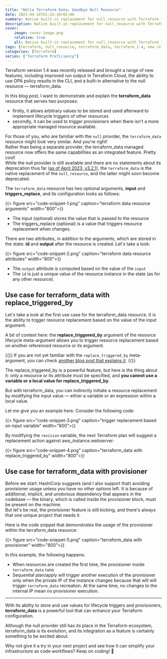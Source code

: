 ```yaml
---
title: "Hello Terraform Data; Goodbye Null Resource"
date: 2023-04-16T01:25:18+02:00
summary: Native built-in replacement for null_resource with Terraform 1.4
description: Native built-in replacement for null_resource with Terraform 1.4
cover:
    image: cover-image.png
    relative: true
    alt: Native built-in replacement for null_resource with Terraform 1.4
tags: [terraform, null_resource, terraform_data, terraform_1.4, new release, infrastructure as code]
categories: [Terraform]
series: ["Terraform Proficiency"]
---
```


Terraform version 1.4 was recently released and brought a range of new features, including improved run output in Terraform Cloud, the ability to use OPA policy results in the CLI, and a built-in alternative to the null resource — terraform_data.

In this blog post, I want to demonstrate and explain the **terraform_data** resource that serves two purposes:
- firstly, it allows arbitrary values to be stored and used afterward to implement lifecycle triggers of other resources
- secondly, it can be used to trigger provisioners when there isn't a more appropriate managed resource available.

For those of you, who are familiar with the `null` provider, the `terraform_data` resource might look very similar. And you're right!\
Rather than being a separate provider, the terraform_data managed resource now offers the same capabilities as an integrated feature. Pretty cool! \
While the null provider is still available and there are no statements about its deprecation thus far ([as of April 2023, v3.2.1](https://registry.terraform.io/providers/hashicorp/null/3.2.1/docs)), the  `terraform_data` is the native replacement of the `null_resource`, and the latter might soon become deprecated.

The  `terraform_data` resource has two optional arguments, **input** and **triggers_replace**, and its configuration looks as follows:

{{< figure src="code-snippet-1.png" caption="terraform data resource arguments" width="800">}}

- The input (optional) stores the value that is passed to the resource
- The triggers_replace (optional) is a value that triggers resource replacement when changes.

There are two attributes, in addition to the arguments, which are stored in the state: **id** and **output** after the resource is created. Let's take a look:

{{< figure src="code-snippet-2.png" caption="terraform data resource attributes" width="800">}}

- The  `output` attribute is computed based on the value of the `input`
- The `id` is just a unique value of the resource instance in the state (as for any other resource).

## Use case for terraform_data with replace_triggered_by

Let's take a look at the first use case for the terraform_data resource. It is the ability to trigger resource replacement based on the value of the input argument.

A bit of context here: the **replace_triggered_by** argument of the resource lifecycle meta-argument allows you to trigger resource replacement based on another referenced resource or its argument. 

{{<attention>}}
If you are not yet familiar with the `replace_triggered_by` meta-argument, you can check [another blog post that explains it](/2022/05/04/new-lifecycle-options-and-refactoring-capabilities-in-terraform-1-1-and-1-2/#trigger-resource-replacement-with-replace_triggered_by).
{{</attention>}}

The replace_triggered_by is a powerful feature, but here is the thing about it: only a resource or its attribute must be specified, and **you cannot use a variable or a local value for replace_triggered_by**.

But with terraform_data, you can indirectly initiate a resource replacement by modifying the input value — either a variable or an expression within a local value.

Let me give you an example here. Consider the following code:

{{< figure src="code-snippet-3.png" caption="trigger replacement based on input variable" width="800">}}

By modifying the  `revision` variable, the next Terraform plan will suggest a replacement action against aws_instance.webserver:
    
{{< figure src="code-snippet-4.png" caption="terraform_data with replace_triggered_by" width="800">}}

## Use case for terraform_data with provisioner

Before we start: HashiCorp suggests (and I also support that) avoiding provisioner usage unless you have no other options left. It is because of additional, implicit, and unobvious dependency that appears in the codebase — the binary, which is called inside the provisioner block, must be present on the machine. \
But let's be real, the provisioner feature is still kicking, and there's always that one unique project that needs it.

Here is the code snippet that demonstrates the usage of the provisioner within the terraform_data resource: 
    
{{< figure src="code-snippet-5.png" caption="terraform_data with provisioner" width="800">}}

In this example, the following happens:
- When resources are created the first time, the provisioner inside `terraform_data` runs
- Sequential plan/apply will trigger another execution of the provisioner only when the private IP of the instance changes because that will will trigger `terraform_data` recreation. At the same time, no changes to the internal IP mean no provisioner execution.

____

With its ability to store and use values for lifecycle triggers and provisioners, **terraform_data** is a powerful tool that can enhance your Terraform configuration. 

Although the null provider still has its place in the Terraform ecosystem, terraform_data is its evolution, and its integration as a feature is certainly something to be excited about. 

Why not give it a try in your next project and see how it can simplify your infrastructure as code workflows? Keep on coding! 🙌